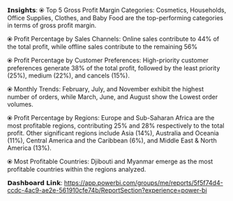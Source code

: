 𝗜𝗻𝘀𝗶𝗴𝗵𝘁𝘀:
⦿ Top 5 Gross Profit Margin Categories:
Cosmetics, Households, Office Supplies, Clothes, and Baby Food are the top-performing categories in terms of gross profit margin.

⦿ Profit Percentage by Sales Channels:
Online sales contribute to 44% of the total profit, while offline sales contribute to the remaining 56%

⦿ Profit Percentage by Customer Preferences:
High-priority customer preferences generate 38% of the total profit, followed by the least priority (25%), medium (22%), and cancels (15%).

⦿ Monthly Trends:
February, July, and November exhibit the highest number of orders, while March, June, and August show the Lowest order volumes.

⦿ Profit Percentage by Regions:
Europe and Sub-Saharan Africa are the most profitable regions, contributing 25% and 28% respectively to the total profit. Other significant regions include Asia (14%), Australia and Oceania (11%), Central America and the Caribbean (6%), and Middle East & North America (13%).

⦿ Most Profitable Countries:
Djibouti and Myanmar emerge as the most profitable countries within the regions analyzed.


𝗗𝗮𝘀𝗵𝗯𝗼𝗮𝗿𝗱 𝗟𝗶𝗻𝗸: https://app.powerbi.com/groups/me/reports/5f5f74d4-ccdc-4ac9-ae2e-561910cfe74b/ReportSection?experience=power-bi
